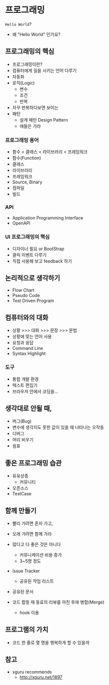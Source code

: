 # 프로그래밍
`Hello World`?
- 왜 "Hello World" 인가요?

## 프로그래밍의 핵심
- 프로그래밍이란?
- 컴퓨터에게 일을 시키는 언어 다루기
- 자동화
- 로직(Logic)
  * 변수
  * 조건
  * 반복
- 자꾸 반복하다보면 보이는
- 패턴
  * 설계 패턴 Design Pattern
  * 애들은 가라

### 프로그래밍 용어
- 함수 < 클래스 < 라이브러리 < 프레임워크
- 함수(Function)
- 클래스
- 라이브러리
- 프레임워크
- Source, Binary
- 컴파일
- 빌드

### API 
- Application Programming Interface
- OpenAPI

### UI 프로그래밍의 핵심
- 디자이너 필요 or BootStrap
- 클릭 이벤트 다루기
- 직접 사용해 보고 feedback 하기

## 논리적으로 생각하기
- Flow Chart
- Pseudo Code
- Test Driven Program

## 컴퓨터와의 대화
- 상황 >>> 대화 >>> 문장 >>> 문법
- 상황에 맞는 언어 사용
- 요청과 응답
- Command Line
- Syntax Highlight

### 도구
- 통합 개발 환경
- 텍스트 편집기
- 브라우저 안에서 코딩을...

## 생각대로 안될 때,
- 버그(Bug)
- 변수에 생각지도 못한 값이 있을 때 나타나는 오작동
- 디버그
- 머리 비우기
- 쉼표

## 좋은 프로그래밍 습관
- 유유상종
  * 커뮤니티
- 오픈소스
- TestCase

## 함께 만들기
- 빨리 가려면 혼자 가고,
- 오래 가려면 함께 가라

- 많다고 다 좋은 것은 아니다
  * 커뮤니케이션 비용 증가
  * 3~5명 정도
- Issue Tracker
  * 공유된 작업 리스트
- 공유된 문서
- 코드 합칠 때 동료의 리뷰를 마친 후에 병합(Merge)
  * hook 이용

## 프로그램의 가치
- 코드 한 줄로 몇 명을 행복하게 할 수 있을까

## 참고
- xguru recommends
  * http://xguru.net/1897
  